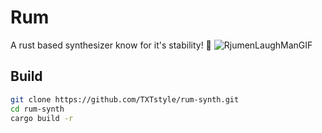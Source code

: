 # Rum

A rust based synthesizer know for it's stability! 🎹
![RjumenLaughManGIF](https://github.com/user-attachments/assets/963b5ae6-888e-45ca-b343-51486f3b4018)

## Build

```bash
git clone https://github.com/TXTstyle/rum-synth.git
cd rum-synth
cargo build -r
```
